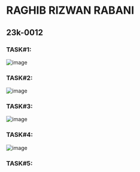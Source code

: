 # RAGHIB RIZWAN RABANI
## 23k-0012

### TASK#1:
![image](https://github.com/RAGHIBRIZWAN/PfFall23/assets/142868123/337fdf25-6101-4b3b-b949-9ba1fe3bfcf5)

### TASK#2:
![image](https://github.com/RAGHIBRIZWAN/PfFall23/assets/142868123/57c920a6-f0e2-4b14-833a-8fc1e85982b1)

### TASK#3:
![image](https://github.com/RAGHIBRIZWAN/PfFall23/assets/142868123/a857eac4-0b95-4e84-ac06-a668be3c9e4f)

### TASK#4:
![image](https://github.com/RAGHIBRIZWAN/PfFall23/assets/142868123/f5870ed7-e2cc-4bd1-9521-fd9b95aa498e)

### TASK#5:
